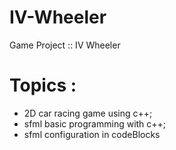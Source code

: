 # IV-Wheeler
Game Project  ::  IV Wheeler

# Topics :

- 2D car racing game using c++;
- sfml basic programming with c++;
- sfml configuration in codeBlocks 
